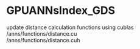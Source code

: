 # GPUANNsIndex_GDS

update distance calculation functions using cublas  
/anns/functions/distance.cu  
/anns/functions/distance.cuh  